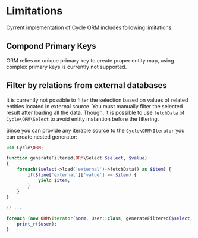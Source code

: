 # Limitations
Cyrrent implementation of Cycle ORM includes following limitations.

## Compond Primary Keys
ORM relies on unique primary key to create proper entity map, using complex primary keys is currently not supported.

## Filter by relations from external databases
It is currently not possible to filter the selection based on values of related entities located in external source. 
You must manually filter the selected result after loading all the data. Though, it is possible to use `fetchData` of
`Cycle\ORM\Select` to avoid entity instantion before the filtering.

Since you can provide any iterable source to the `Cycle\ORM\Iterator` you can create nested generator:

```php
use Cycle\ORM;

function generateFiltered(ORM\Select $select, $value) 
{
    foreach($select->load('external')->fetchData() as $item) {
        if($line['external']['value'] == $item) {
            yield $item;
        }
    }
}

// ...

foreach (new ORM\Iterator($orm, User::class, generateFiltered($select, $value)) {
    print_r($user);
}
```
